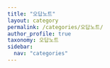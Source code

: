 ```yaml
---
title: "오답노트"
layout: category
permalink: /categories/오답노트/
author_profile: true
taxonomy: 오답노트
sidebar:
  nav: "categories"
---
```

